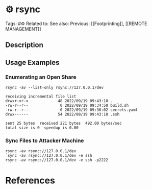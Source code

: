 # ⚙️ rsync

Tags: #⚙️
Related to: 
See also: 
Previous: [[Footprinting]], [[REMOTE MANAGEMENT]]

## Description

## Usage Examples

### Enumerating an Open Share

	rsync -av --list-only rsync://127.0.0.1/dev

```text
receiving incremental file list
drwxr-xr-x             48 2022/09/19 09:43:10 .
-rw-r--r--              0 2022/09/19 09:34:50 build.sh
-rw-r--r--              0 2022/09/19 09:36:02 secrets.yaml
drwx------             54 2022/09/19 09:43:10 .ssh

sent 25 bytes  received 221 bytes  492.00 bytes/sec
total size is 0  speedup is 0.00
```

### Sync Files to Attacker Machine

	rsync -av rsync://127.0.0.1/dev
	`sync -av rsync://127.0.0.1/dev -e ssh
	rsync -av rsync://127.0.0.1/dev -e ssh -p2222

# References